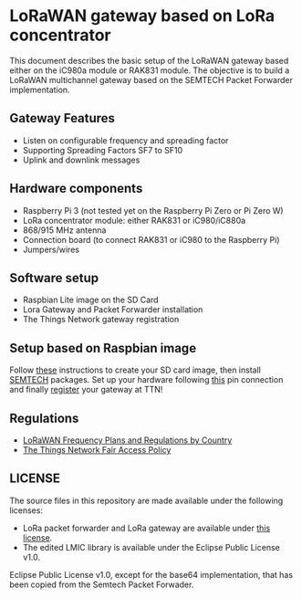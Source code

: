 # LoRaWAN gateway based on LoRa concentrator

This document describes the basic setup of the LoRaWAN gateway based either on the iC980a module or RAK831 module. 
The objective is to build a LoRaWAN multichannel gateway based on the SEMTECH Packet Forwarder implementation.

Gateway Features
--------
- Listen on configurable frequency and spreading factor
- Supporting Spreading Factors SF7 to SF10 
- Uplink and downlink messages

Hardware components 
--------
- Raspberry Pi 3 (not tested yet  on the Raspberry Pi Zero or Pi Zero W)
- LoRa concentrator module: either RAK831 or iC980/iC880a
- 868/915 MHz antenna
- Connection board (to connect RAK831 or iC980 to the Raspberry Pi)
- Jumpers/wires

Software setup
--------
- Raspbian Lite image on the SD Card
- Lora Gateway and Packet Forwarder installation 
- The Things Network gateway registration 

Setup based on Raspbian image
--------
Follow [these](https://github.com/eron93br/lora-concentrator/blob/master/doc/raspberry.md) instructions to create your SD card image, then install [SEMTECH](https://github.com/eron93br/lora-concentrator/blob/master/doc/software.md) packages. Set up your hardware following [this](https://github.com/eron93br/lora-concentrator/blob/master/doc/pin-connection.md) pin connection and finally [register](https://www.thethingsnetwork.org/docs/gateways/registration.html) your gateway at TTN!

Regulations
--------
- [LoRaWAN Frequency Plans and Regulations by Country](https://www.thethingsnetwork.org/docs/lorawan/frequencies-by-country.html)
- [The Things Network Fair Access Policy](https://www.thethingsnetwork.org/forum/t/limitations-data-rate-packet-size-30-seconds-uplink-and-10-messages-downlink-per-day-fair-access-policy/1300)

LICENSE
--------
The source files in this repository are made available under the following licenses:
- LoRa packet forwarder and LoRa gateway are available under [this license](https://github.com/Lora-net/lora_gateway/blob/master/LICENSE).
- The edited LMIC library is available under the Eclipse Public License v1.0.

Eclipse Public License v1.0, except for the base64 implementation, that has been copied from the Semtech Packet Forwader.
